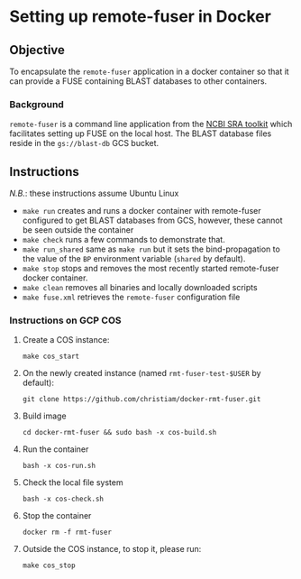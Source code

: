 # Setting up remote-fuser in Docker

## Objective
To encapsulate the `remote-fuser` application in a docker container so that it
can provide a FUSE containing BLAST databases to other containers.

### Background
`remote-fuser` is a command line application from the [NCBI SRA toolkit][1] which
facilitates setting up FUSE on the local host. The BLAST database files 
reside in the `gs://blast-db` GCS bucket.

## Instructions

*N.B.*: these instructions assume Ubuntu Linux

* `make run` creates and runs a docker container with remote-fuser configured to get 
 BLAST databases from GCS, however, these cannot be seen outside the container
* `make check` runs a few commands to demonstrate that.
* `make run_shared` same as `make run` but it sets the bind-propagation to the value of 
the `BP` environment variable (`shared` by default).
* `make stop` stops and removes the most recently started remote-fuser docker container.
* `make clean` removes all binaries and locally downloaded scripts
* `make fuse.xml` retrieves the `remote-fuser` configuration file

### Instructions on GCP COS

1. Create a COS instance:

   `make cos_start`

1. On the newly created instance (named `rmt-fuser-test-$USER` by default):

   `git clone https://github.com/christiam/docker-rmt-fuser.git`

1. Build image

   `cd docker-rmt-fuser && sudo bash -x cos-build.sh`

1. Run the container

   `bash -x cos-run.sh`

1. Check the local file system

   `bash -x cos-check.sh`

1. Stop the container

   `docker rm -f rmt-fuser`

1. Outside the COS instance, to stop it, please run:

   `make cos_stop`
 
[1]: https://github.com/ncbi/sra-tools
